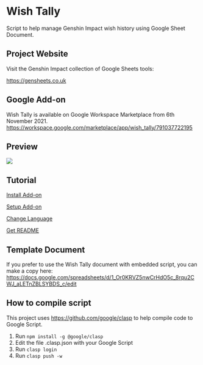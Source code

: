# Wish Tally
Script to help manage Genshin Impact wish history using Google Sheet Document.

## Project Website
Visit the Genshin Impact collection of Google Sheets tools:

https://gensheets.co.uk 

## Google Add-on
Wish Tally is available on Google Workspace Marketplace from 6th November 2021.
https://workspace.google.com/marketplace/app/wish_tally/791037722195

## Preview
<img src="https://raw.github.com/Yippy/wish-tally-sheet/master/images/wish-tally-preview.png?sanitize=true">

## Tutorial
[Install Add-on](docs/INSTALL_ADD_ON.md)

[Setup Add-on](docs/SETUP_ADD_ON.md)

[Change Language](docs/CHANGE_LANGUAGE.md)

[Get README](docs/GET_README.md)


## Template Document
If you prefer to use the Wish Tally document with embedded script, you can make a copy here:
https://docs.google.com/spreadsheets/d/1_Or0KRVZ5nwCrHdO5c_8rqu2CWJ_aLETnZBLSYBDS_c/edit

## How to compile script
This project uses https://github.com/google/clasp to help compile code to Google Script.

1. Run ```npm install -g @google/clasp```
2. Edit the file .clasp.json with your Google Script
3. Run ```clasp login```
4. Run ```clasp push -w```